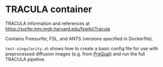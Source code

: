 # TRACULA container

TRACULA information and references at https://surfer.nmr.mgh.harvard.edu/fswiki/Tracula

Contains Freesurfer, FSL, and ANTS (versions specified in Dockerfile).

`test-singularity.sh` shows how to create a basic config file for use with preprocessed diffusion images (e.g. from [PreQual](https://github.com/MASILab/PreQual)) and run the full TRACULA pipeline.

